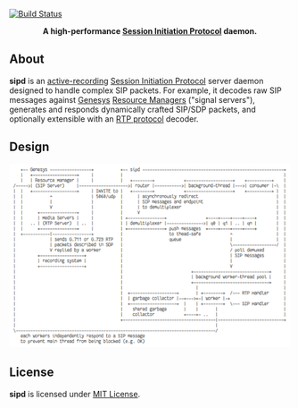 [![Build Status](https://travis-ci.org/initbar/sipd.svg?branch=master)](https://travis-ci.org/initbar/sipd)

<div align="center">
  <p><strong>A high-performance <a href="https://tools.ietf.org/html/rfc2543">Session Initiation Protocol</a> daemon.</strong></p>
</div>

## About

**sipd** is an [active-recording](https://en.wikipedia.org/wiki/VoIP_recording) [Session Initiation Protocol](https://www.ietf.org/rfc/rfc3261.txt) server daemon designed to handle complex SIP packets. For example, it decodes raw SIP messages against [Genesys](https://www.genesys.com) [Resource Managers](https://docs.genesys.com/Documentation/GVP/85/GDG/GCRM) ("signal servers"), generates and responds dynamically crafted SIP/SDP packets, and optionally extensible with an [RTP protocol](https://en.wikipedia.org/wiki/Real-time_Transport_Protocol) decoder.

## Design

![](./docs/design.png)

## License

**sipd** is licensed under [MIT License](./LICENSE).
